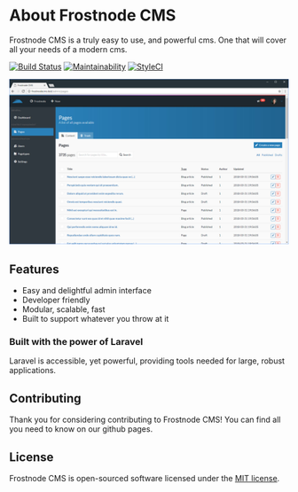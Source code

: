 # About Frostnode CMS

Frostnode CMS is a truly easy to use, and powerful cms. One that will cover all your needs of a modern cms.

[![Build Status](https://travis-ci.org/frostnode/frostnode-cms.svg?branch=master)](https://travis-ci.org/frostnode/frostnode-cms)
[![Maintainability](https://api.codeclimate.com/v1/badges/c0172f84e2eee5394a43/maintainability)](https://codeclimate.com/github/frostnode/frostnode-cms/maintainability)
[![StyleCI](https://styleci.io/repos/124519758/shield?branch=master)](https://styleci.io/repos/124519758)

![Admin pages](docs/assets/images/screenshot-1.jpg?raw=true "Admin")

## Features
- Easy and delightful admin interface
- Developer friendly
- Modular, scalable, fast
- Built to support whatever you throw at it

### Built with the power of Laravel
Laravel is accessible, yet powerful, providing tools needed for large, robust applications.

## Contributing
Thank you for considering contributing to Frostnode CMS! You can find all you need to know on our github pages.

## License
Frostnode CMS is open-sourced software licensed under the [MIT license](https://opensource.org/licenses/MIT).
